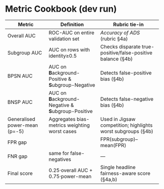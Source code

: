 # Metric Cookbook (dev run)

Metric | Definition | Rubric tie-in
-------|------------|--------------
Overall AUC | ROC-AUC on entire validation set | _Accuracy of ADS_ (rubric §4a)
Subgroup AUC | AUC on rows with identity≥0.5 | Checks disparate true-positive/false-positive balance (§4b)
BPSN AUC | AUC on **B**ackground-Positive & **S**ubgroup-Negative | Detects false-positive bias (§4b)
BNSP AUC | AUC on **B**ackground-Negative & **S**ubgroup-Positive | Detects false-negative bias (§4b)
Generalised power-mean (p=-5) | Aggregates bias-metrics weighting worst cases | Used in Jigsaw competition; highlights worst subgroups (§4b)
FPR gap | |FPR(subgroup)–mean(FPR)| at τ=0.5 | Error-rate parity (§4b)
FNR gap | same for false-negatives | —
Final score | 0.25·overall AUC + 0.75·power-mean | Single headline fairness-aware score (§4a,b) 